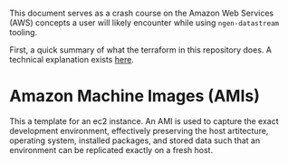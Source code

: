This document serves as a crash course on the Amazon Web Services (AWS) concepts a user will likely encounter while using `ngen-datastream` tooling. 

First, a quick summary of what the terraform in this repository does. A technical explanation exists [here](https://github.com/CIROH-UA/ngen-datastream/tree/main/terraform/ARCHITECTURE.md).

# Amazon Machine Images (AMIs)
This a template for an ec2 instance. An AMI is used to capture the exact development environment, effectively preserving the host artitecture, operating system, installed packages, and stored data such that an environment can be replicated exactly on a fresh host.